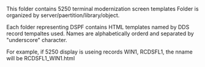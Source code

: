 This folder contains 5250 terminal modernization screen templates
Folder is organized by server/paertition/library/object.

Each folder representing DSPF contains HTML templates named by DDS record tempaltes used.
Names are alphabetically orderd and separated by "underscore" character.

For example, if 5250 display is useing records WIN1, RCDSFL1, the nname will be RCDSFL1_WIN1.html